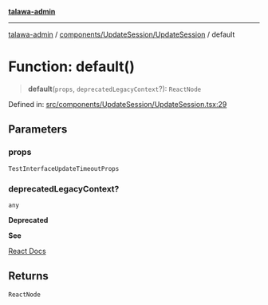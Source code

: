 [**talawa-admin**](../../../../README.md)

***

[talawa-admin](../../../../README.md) / [components/UpdateSession/UpdateSession](../README.md) / default

# Function: default()

> **default**(`props`, `deprecatedLegacyContext`?): `ReactNode`

Defined in: [src/components/UpdateSession/UpdateSession.tsx:29](https://github.com/gautam-divyanshu/talawa-admin/blob/cfee07d9592eee1569f258baf49181c393e48f1b/src/components/UpdateSession/UpdateSession.tsx#L29)

## Parameters

### props

`TestInterfaceUpdateTimeoutProps`

### deprecatedLegacyContext?

`any`

**Deprecated**

**See**

[React Docs](https://legacy.reactjs.org/docs/legacy-context.html#referencing-context-in-lifecycle-methods)

## Returns

`ReactNode`
